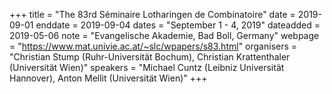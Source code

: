 +++
title = "The 83rd Séminaire Lotharingen de Combinatoire"
date = 2019-09-01
enddate = 2019-09-04
dates = "September 1 - 4, 2019"
dateadded = 2019-05-06
note = "Evangelische Akademie, Bad Boll, Germany"
webpage = "https://www.mat.univie.ac.at/~slc/wpapers/s83.html"
organisers = "Christian Stump (Ruhr-Universität Bochum), Christian Krattenthaler (Universität Wien)"
speakers = "Michael Cuntz (Leibniz Universität Hannover), Anton Mellit (Universität Wien)"
+++
